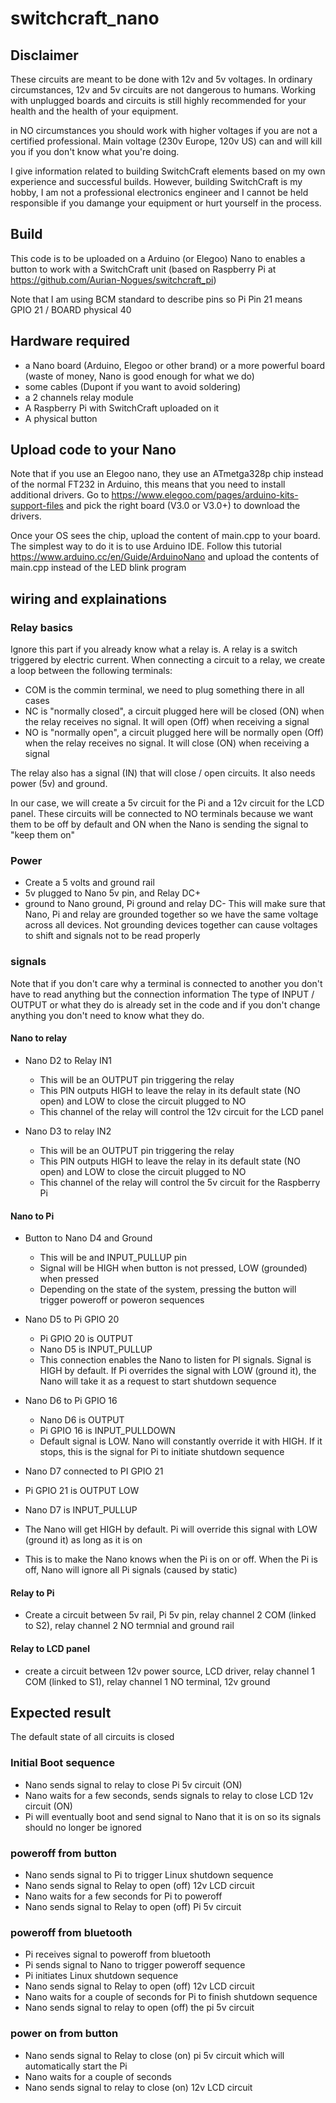 # switchcraft_nano

## Disclaimer
These circuits are meant to be done with 12v and 5v voltages.
In ordinary circumstances, 12v and 5v circuits are not dangerous to humans.
Working with unplugged boards and circuits is still highly recommended for your health and the health of your equipment.

in NO circumstances you should work with higher voltages if you are not a certified professional. 
Main voltage (230v Europe, 120v US) can and will kill you if you don't know what you're doing.

I give information related to building SwitchCraft elements based on my own experience and successful builds.
However, building SwitchCraft is my hobby, I am not a professional electronics engineer and I cannot be held responsible if you damange your equipment or hurt yourself in the process.

## Build

This code is to be uploaded on a Arduino (or Elegoo) Nano to enables a button to work with a SwitchCraft unit (based on Raspberry Pi at https://github.com/Aurian-Nogues/switchcraft_pi)

Note that I am using BCM standard to describe pins so Pi Pin 21 means GPIO 21 / BOARD physical 40

## Hardware required
* a Nano board (Arduino, Elegoo or other brand) or a more powerful board (waste of money, Nano is good enough for what we do)
* some cables (Dupont if you want to avoid soldering)
* a 2 channels relay module
* A Raspberry Pi with SwitchCraft uploaded on it
* A physical button

## Upload code to your Nano
Note that if you use an Elegoo nano, they use an ATmetga328p chip instead of the normal FT232 in Arduino, this means that you need to install additional drivers.
Go to https://www.elegoo.com/pages/arduino-kits-support-files and pick the right board (V3.0 or V3.0+) to download the drivers.

Once your OS sees the chip, upload the content of main.cpp to your board.
The simplest way to do it is to use Arduino IDE. Follow this tutorial https://www.arduino.cc/en/Guide/ArduinoNano and upload the contents of main.cpp instead of the LED blink program

## wiring and explainations
### Relay basics
Ignore this part if you already know what a relay is.
A relay is a switch triggered by electric current.
When connecting a circuit to a relay, we create a loop between the following terminals:
* COM is the commin terminal, we need to plug something there in all cases
* NC is "normally closed", a circuit plugged here will be closed (ON) when the relay receives no signal. It will open (Off) when receiving a signal
* NO is "normally open", a circuit plugged here will be normally open (Off) when the relay receives no signal. It will close (ON) when receiving a signal

The relay also has a signal (IN) that will close / open circuits. It also needs power (5v) and ground.

In our case, we will create a 5v circuit for the Pi and a 12v circuit for the LCD panel. These circuits will be connected to NO terminals because we want them to be off by default and ON when the Nano is sending the signal to "keep them on"

### Power
* Create a 5 volts and ground rail
* 5v plugged to Nano 5v pin, and Relay DC+
* ground to Nano ground, Pi ground and relay DC-
This will make sure that Nano, Pi and relay are grounded together so we have the same voltage across all devices.
Not grounding devices together can cause voltages to shift and signals not to be read properly

### signals
Note that if you don't care why a terminal is connected to another you don't have to read anything but the connection information
The type of INPUT / OUTPUT or what they do is already set in the code and if you don't change anything you don't need to know what they do.

#### Nano to relay
* Nano D2 to Relay IN1
  * This will be an OUTPUT pin triggering the relay
  * This PIN outputs HIGH to leave the relay in its default state (NO open) and LOW to close the circuit plugged to NO
  * This channel of the relay will control the 12v circuit for the LCD panel

* Nano D3 to relay IN2
  * This will be an OUTPUT pin triggering the relay
  * This PIN outputs HIGH to leave the relay in its default state (NO open) and LOW to close the circuit plugged to NO
  * This channel of the relay will control the 5v circuit for the Raspberry Pi
 
#### Nano to Pi

* Button to Nano D4 and Ground
  *  This will be and INPUT_PULLUP pin
  *  Signal will be HIGH when button is not pressed, LOW (grounded) when pressed
  *  Depending on the state of the system, pressing the button will trigger poweroff or poweron sequences

* Nano D5 to Pi GPIO 20
  * Pi GPIO 20 is OUTPUT
  * Nano D5 is INPUT_PULLUP 
  * This connection enables the Nano to listen for PI signals. Signal is HIGH by default. If Pi overrides the signal with LOW (ground it), the Nano will take it as a request to start shutdown sequence

* Nano D6 to Pi GPIO 16
  * Nano D6 is OUTPUT
  * Pi GPIO 16 is INPUT_PULLDOWN
  * Default signal is LOW. Nano will constantly override it with HIGH. If it stops, this is the signal for Pi to initiate shutdown sequence

*  Nano D7 connected to PI GPIO 21
  * Pi GPIO 21 is OUTPUT LOW
  * Nano D7 is INPUT_PULLUP
  * The Nano will get HIGH by default. Pi will override this signal with LOW (ground it) as long as it is on
  * This is to make the Nano knows when the Pi is on or off. When the Pi is off, Nano will ignore all Pi signals (caused by static)

#### Relay to Pi
* Create a circuit between 5v rail, Pi 5v pin, relay channel 2 COM (linked to S2), relay channel 2 NO termnial and ground rail

#### Relay to LCD panel
* create a circuit between 12v power source, LCD driver, relay channel 1 COM (linked to S1), relay channel 1 NO terminal, 12v ground

## Expected result
The default state of all circuits is closed
### Initial Boot sequence
* Nano sends signal to relay to close Pi 5v circuit (ON)
* Nano waits for a few seconds, sends signals to relay to close LCD 12v circuit (ON)
* Pi will eventually boot and send signal to Nano that it is on so its signals should no longer be ignored

### poweroff from button
* Nano sends signal to Pi to trigger Linux shutdown sequence
* Nano sends signal to Relay to open (off) 12v LCD circuit
* Nano waits for a few seconds for Pi to poweroff
* Nano sends signal to Relay to open (off) Pi 5v circuit

### poweroff from bluetooth
* Pi receives signal to poweroff from bluetooth
* Pi sends signal to Nano to trigger poweroff sequence
* Pi initiates Linux shutdown sequence
* Nano sends signal to Relay to open (off) 12v LCD circuit
* Nano waits for a couple of seconds for Pi to finish shutdown sequence
* Nano sends signal to relay to open (off) the pi 5v circuit

### power on from button
* Nano sends signal to Relay to close (on) pi 5v circuit which will automatically start the Pi
* Nano waits for a couple of seconds
* Nano sends signal to relay to close (on) 12v LCD circuit









